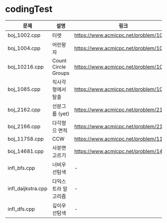 # codingTest

| 문제 | 설명 | 링크|
|---|---|---|
|boj_1002.cpp| 터렛 |https://www.acmicpc.net/problem/1002|
|boj_1004.cpp| 어린왕자 |https://www.acmicpc.net/problem/1004|
|boj_10216.cpp| Count Circle Groups|https://www.acmicpc.net/problem/10216|
|boj_1085.cpp| 직사각형에서 탈출 |https://www.acmicpc.net/problem/1085|
|boj_2162.cpp| 선분그룹 (yet)|https://www.acmicpc.net/problem/2162|
|boj_2166.cpp| 다각형으 면적 |https://www.acmicpc.net/problem/2166|
|boj_11758.cpp| CCW |https://www.acmicpc.net/problem/11758|
|boj_14681.cpp| 사분면고르기 |https://www.acmicpc.net/problem/14681|
|infl_bfs.cpp| 너비우선탐색 |-|
|infl_daijkstra.cpp| 다익스트라 알고리즘|-|
|infl_dfs.cpp | 깊이우선탐색|-|
